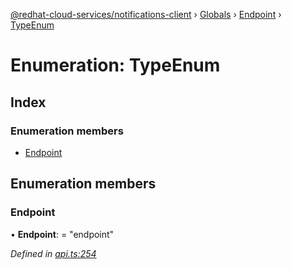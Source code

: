 [@redhat-cloud-services/notifications-client](../README.md) › [Globals](../globals.md) › [Endpoint](../modules/endpoint.md) › [TypeEnum](endpoint.typeenum.md)

# Enumeration: TypeEnum

## Index

### Enumeration members

* [Endpoint](endpoint.typeenum.md#endpoint)

## Enumeration members

###  Endpoint

• **Endpoint**: = "endpoint"

*Defined in [api.ts:254](https://github.com/RedHatInsights/javascript-clients/blob/master/packages/hooks/api.ts#L254)*
